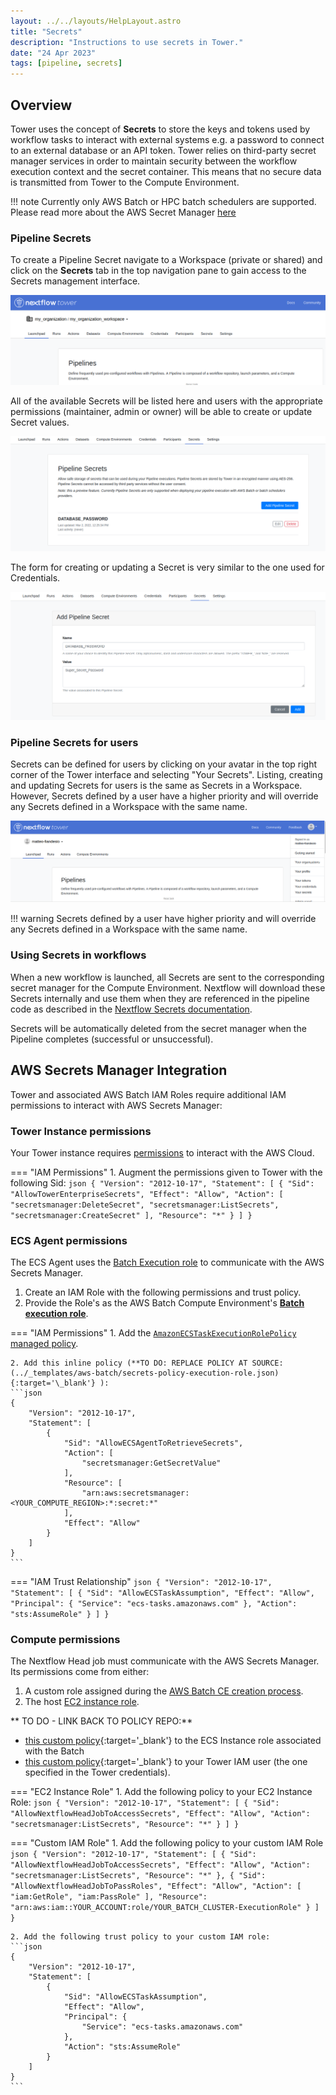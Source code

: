 ```yaml
---
layout: ../../layouts/HelpLayout.astro
title: "Secrets"
description: "Instructions to use secrets in Tower."
date: "24 Apr 2023"
tags: [pipeline, secrets]
---
```


## Overview

Tower uses the concept of **Secrets** to store the keys and tokens used by workflow tasks to interact with external systems e.g. a password to connect to an external database or an API token. Tower relies on third-party secret manager services in order to maintain security between the workflow execution context and the secret container. This means that no secure data is transmitted from Tower to the Compute Environment.

<!-- prettier-ignore -->
!!! note 
    Currently only AWS Batch or HPC batch schedulers are supported. Please read more about the AWS Secret Manager [here](https://docs.aws.amazon.com/secretsmanager/index.html)

### Pipeline Secrets

To create a Pipeline Secret navigate to a Workspace (private or shared) and click on the **Secrets** tab in the top navigation pane to gain access to the Secrets management interface.

![](_images/workspace_secrets_and_credentials.png)

All of the available Secrets will be listed here and users with the appropriate permissions (maintainer, admin or owner) will be able to create or update Secret values.

![](_images/secrets_list.png)

The form for creating or updating a Secret is very similar to the one used for Credentials.

![](_images/secrets_creation_form.png)

### Pipeline Secrets for users

Secrets can be defined for users by clicking on your avatar in the top right corner of the Tower interface and selecting "Your Secrets". Listing, creating and updating Secrets for users is the same as Secrets in a Workspace. However, Secrets defined by a user have a higher priority and will override any Secrets defined in a Workspace with the same name.

![](_images/personal_secrets_and_and_credentials.png)

<!-- prettier-ignore -->
!!! warning
    Secrets defined by a user have higher priority and will override any Secrets defined in a Workspace with the same name.

### Using Secrets in workflows

When a new workflow is launched, all Secrets are sent to the corresponding secret manager for the Compute Environment. Nextflow will download these Secrets internally and use them when they are referenced in the pipeline code as described in the [Nextflow Secrets documentation](https://www.nextflow.io/docs/edge/secrets.html#process-secrets).

Secrets will be automatically deleted from the secret manager when the Pipeline completes (successful or unsuccessful).


## AWS Secrets Manager Integration
Tower and associated AWS Batch IAM Roles require additional IAM permissions to interact with AWS Secrets Manager:

### Tower Instance permissions
Your Tower instance requires [permissions](https://github.com/seqeralabs/nf-tower-aws) to interact with the AWS Cloud.

=== "IAM Permissions"
    1. Augment the permissions given to Tower with the following Sid:
    ```json
    {
        "Version": "2012-10-17",
        "Statement": [
            {
                "Sid": "AllowTowerEnterpriseSecrets",
                "Effect": "Allow",
                "Action": [
                    "secretsmanager:DeleteSecret",
                    "secretsmanager:ListSecrets",
                    "secretsmanager:CreateSecret"
                ],
                "Resource": "*"
            }
        ]
    }
    ```

### ECS Agent permissions
The ECS Agent uses the [Batch Execution role](https://docs.aws.amazon.com/batch/latest/userguide/execution-IAM-role.html#create-execution-role) to communicate with the AWS Secrets Manager.

1. Create an IAM Role with the following permissions and trust policy.
2. Provide the Role's as the AWS Batch Compute Environment's [**Batch execution role**](https://help.tower.nf/compute-envs/aws-batch/#advanced-options).

=== "IAM Permissions"
    1. Add the [`AmazonECSTaskExecutionRolePolicy` managed policy](https://docs.aws.amazon.com/aws-managed-policy/latest/reference/AmazonECSTaskExecutionRolePolicy.html).

    2. Add this inline policy (**TO DO: REPLACE POLICY AT SOURCE: (../_templates/aws-batch/secrets-policy-execution-role.json){:target='\_blank'} ):
    ```json
    {
        "Version": "2012-10-17",
        "Statement": [
            {
                "Sid": "AllowECSAgentToRetrieveSecrets",
                "Action": [
                    "secretsmanager:GetSecretValue"
                ],
                "Resource": [
                    "arn:aws:secretsmanager:<YOUR_COMPUTE_REGION>:*:secret:*"
                ],
                "Effect": "Allow"
            }
        ]
    }
    ```

=== "IAM Trust Relationship"
    ```json
    {
        "Version": "2012-10-17",
        "Statement": [
            {
                "Sid": "AllowECSTaskAssumption",
                "Effect": "Allow",
                "Principal": {
                    "Service": "ecs-tasks.amazonaws.com"
                },
                "Action": "sts:AssumeRole"
            }
        ]
    }
    ```

### Compute permissions
The Nextflow Head job must communicate with the AWS Secrets Manager. Its permissions come from either:

1. A custom role assigned during the [AWS Batch CE creation process](https://help.tower.nf/compute-envs/aws-batch/#advanced-options).
2. The host [EC2 instance role](https://docs.aws.amazon.com/batch/latest/userguide/instance_IAM_role.html). 


** TO DO - LINK BACK TO POLICY REPO:**

- [this custom policy](../_templates/aws-batch/secrets-policy-instance-role.json){:target='\_blank'} to the ECS Instance role associated with the Batch 
-  [this custom policy](../_templates/aws-batch/secrets-policy-account.json){:target='\_blank'} to your Tower IAM user (the one specified in the Tower credentials).

=== "EC2 Instance Role"
    1. Add the following policy to your EC2 Instance Role:
    ```json
    {
        "Version": "2012-10-17",
        "Statement": [
            {
                "Sid": "AllowNextflowHeadJobToAccessSecrets",
                "Effect": "Allow",
                "Action": "secretsmanager:ListSecrets",
                "Resource": "*"
            }
        ]
    }
    ```

=== "Custom IAM Role"
    1. Add the following policy to your custom IAM Role
    ```json
    {
        "Version": "2012-10-17",
        "Statement": [
            {
                "Sid": "AllowNextflowHeadJobToAccessSecrets",
                "Effect": "Allow",
                "Action": "secretsmanager:ListSecrets",
                "Resource": "*"
            },
            {
                "Sid": "AllowNextflowHeadJobToPassRoles",
                "Effect": "Allow",
                "Action": [
                    "iam:GetRole",
                    "iam:PassRole"
                ],
                "Resource": "arn:aws:iam::YOUR_ACCOUNT:role/YOUR_BATCH_CLUSTER-ExecutionRole"
            }
        ]
    }
    ```

    2. Add the following trust policy to your custom IAM role:
    ```json
    {
        "Version": "2012-10-17",
        "Statement": [
            {
                "Sid": "AllowECSTaskAssumption",
                "Effect": "Allow",
                "Principal": {
                    "Service": "ecs-tasks.amazonaws.com"
                },
                "Action": "sts:AssumeRole"
            }
        ]
    }
    ```
